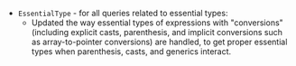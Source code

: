  - `EssentialType` - for all queries related to essential types:
   - Updated the way essential types of expressions with "conversions" (including explicit casts, parenthesis, and implicit conversions such as array-to-pointer conversions) are handled, to get proper essential types when parenthesis, casts, and generics interact.